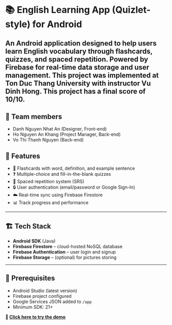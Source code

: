 # 📚 English Learning App (Quizlet-style) for Android

An Android application designed to help users learn English vocabulary through flashcards, quizzes, and spaced repetition. Powered by Firebase for real-time data storage and user management. This project was implemented at Ton Duc Thang University with instructor Vu Dinh Hong. This project has a final score of 10/10.
---

## 🎯 Team members
- Danh Nguyen Nhat An (Designer, Front-end)
- Ho Nguyen An Khang (Project Manager, Back-end)
- Vo Thi Thanh Nguyen (Back-end)

## 🎯 Features

- 📝 Flashcards with word, definition, and example sentence
- ❓ Multiple-choice and fill-in-the-blank quizzes
- 🔄 Spaced repetition system (SRS)
- 🔒 User authentication (email/password or Google Sign-In)
- ☁️ Real-time sync using Firebase Firestore
- 📊 Track progress and performance

---

## 🏗️ Tech Stack

- **Android SDK** (Java)
- **Firebase Firestore** – cloud-hosted NoSQL database
- **Firebase Authentication** – user login and signup
- **Firebase Storage** – (optional) for pictures storing
---

## 🧪 Prerequisites

- Android Studio (latest version)
- Firebase project configured
- Google Services JSON added to `/app`
- Minimum SDK: 21+

**📱 [Click here to try the demo](https://www.youtube.com/watch?v=5K1359uF65k&feature=youtu.be)**
